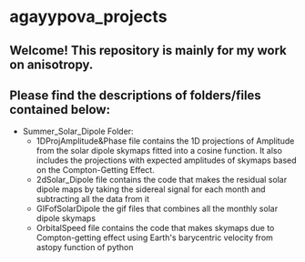 # agayypova_projects
## Welcome! This repository is mainly for my work on anisotropy. 

## Please find the descriptions of folders/files contained below: 
* Summer_Solar_Dipole Folder:
  - 1DProjAmplitude&Phase file contains the 1D projections of Amplitude from the solar dipole skymaps fitted into a cosine function. It also includes the projections with expected amplitudes of skymaps based on the Compton-Getting Effect.
  - 2dSolar_Dipole file contains the code that makes the residual solar dipole maps by taking the sidereal signal for each month and subtracting all the data from it
  - GIFofSolarDipole the gif files that combines all the monthly solar dipole skymaps
  - OrbitalSpeed file contains the code that makes skymaps due to Compton-getting effect using Earth's barycentric velocity from astopy function of python
